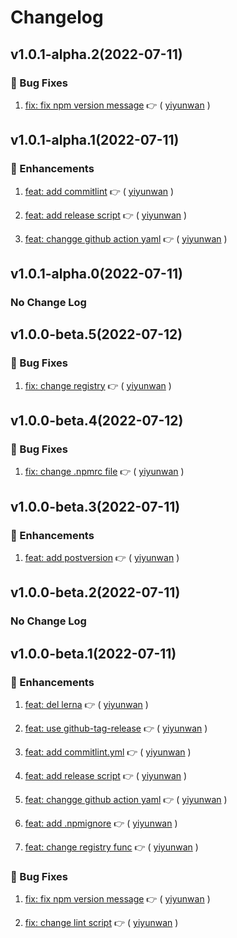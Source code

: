 
  # Changelog
  
## v1.0.1-alpha.2(2022-07-11)


### :bug: Bug Fixes

1. [fix: fix npm  version message](https://github.com/formilyjs/validator-locales/commit/63f0fae) :point_right: ( [yiyunwan](https://github.com/yiyunwan) )    
  


## v1.0.1-alpha.1(2022-07-11)


### :tada: Enhancements

1. [feat: add  commitlint](https://github.com/formilyjs/validator-locales/commit/21a391b) :point_right: ( [yiyunwan](https://github.com/yiyunwan) )    

1. [feat: add release script](https://github.com/formilyjs/validator-locales/commit/fa19f97) :point_right: ( [yiyunwan](https://github.com/yiyunwan) )    

1. [feat: changge github action yaml](https://github.com/formilyjs/validator-locales/commit/3248e86) :point_right: ( [yiyunwan](https://github.com/yiyunwan) )    
  


## v1.0.1-alpha.0(2022-07-11)

### No Change Log

## v1.0.0-beta.5(2022-07-12)


### :bug: Bug Fixes

1. [fix: change registry](https://github.com/formilyjs/validator-locales/commit/aca9684) :point_right: ( [yiyunwan](https://github.com/yiyunwan) )    
  


## v1.0.0-beta.4(2022-07-12)


### :bug: Bug Fixes

1. [fix: change .npmrc file](https://github.com/formilyjs/validator-locales/commit/18b0b51) :point_right: ( [yiyunwan](https://github.com/yiyunwan) )    
  


## v1.0.0-beta.3(2022-07-11)


### :tada: Enhancements

1. [feat: add postversion](https://github.com/formilyjs/validator-locales/commit/3d59ac5) :point_right: ( [yiyunwan](https://github.com/yiyunwan) )    
  


## v1.0.0-beta.2(2022-07-11)

### No Change Log

## v1.0.0-beta.1(2022-07-11)


### :tada: Enhancements

1. [feat: del lerna](https://github.com/formilyjs/validator-locales/commit/3de6c9c) :point_right: ( [yiyunwan](https://github.com/yiyunwan) )    

1. [feat: use github-tag-release](https://github.com/formilyjs/validator-locales/commit/130c573) :point_right: ( [yiyunwan](https://github.com/yiyunwan) )    

1. [feat: add commitlint.yml](https://github.com/formilyjs/validator-locales/commit/9e89de1) :point_right: ( [yiyunwan](https://github.com/yiyunwan) )    

1. [feat: add release script](https://github.com/formilyjs/validator-locales/commit/fa19f97) :point_right: ( [yiyunwan](https://github.com/yiyunwan) )    

1. [feat: changge github action yaml](https://github.com/formilyjs/validator-locales/commit/3248e86) :point_right: ( [yiyunwan](https://github.com/yiyunwan) )    

1. [feat: add .npmignore](https://github.com/formilyjs/validator-locales/commit/1638974) :point_right: ( [yiyunwan](https://github.com/yiyunwan) )    

1. [feat: change registry func](https://github.com/formilyjs/validator-locales/commit/9bb2a48) :point_right: ( [yiyunwan](https://github.com/yiyunwan) )    
  

### :bug: Bug Fixes

1. [fix: fix npm  version message](https://github.com/formilyjs/validator-locales/commit/63f0fae) :point_right: ( [yiyunwan](https://github.com/yiyunwan) )    

1. [fix: change lint script](https://github.com/formilyjs/validator-locales/commit/44f3c29) :point_right: ( [yiyunwan](https://github.com/yiyunwan) )    
  

  
  